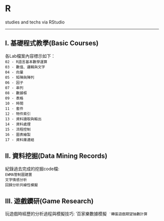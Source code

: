 # R
studies and techs via RStudio
****
## I. 基礎程式教學(Basic Courses)  
各Lab檔案內容標示如下：  
`02 - R語言基本數學運算`  
`03 - 數值、邏輯與文字`  
`04 - 向量`  
`05 - 矩陣與陣列`  
`06 - 因子`  
`07 - 串列`  
`08 - 數據框`  
`09 - 表格`  
`10 - 時間`  
`11 - 套件`  
`12 - 物件索引`  
`13 - 資料讀取與輸出`  
`14 - 資料處理`  
`15 - 流程控制`  
`16 - 圖表繪製`  
`17 - 資料庫連結`  

## II. 資料挖掘(Data Mining Records)  
紀錄過去完成的挖掘code檔:  
`EWMA管制圖建置`  
`文字情感分析`  
`回歸分析共線性模擬`

## III. 遊戲鑽研(Game Research)
玩遊戲時經歷的分析過程與模擬技巧:
‵百家樂數據模擬`
‵轉蛋遊戲期望抽數計算`

